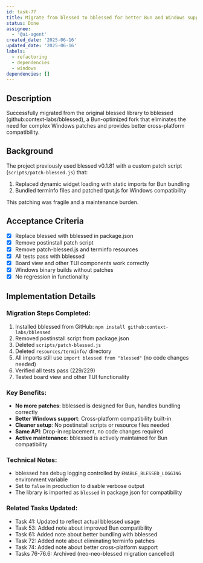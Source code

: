 ```yaml
---
id: task-77
title: Migrate from blessed to bblessed for better Bun and Windows support
status: Done
assignee:
  - '@ai-agent'
created_date: '2025-06-16'
updated_date: '2025-06-16'
labels:
  - refactoring
  - dependencies
  - windows
dependencies: []
---
```


## Description

Successfully migrated from the original blessed library to bblessed (github:context-labs/bblessed), a Bun-optimized fork that eliminates the need for complex Windows patches and provides better cross-platform compatibility.

## Background

The project previously used blessed v0.1.81 with a custom patch script (`scripts/patch-blessed.js`) that:
1. Replaced dynamic widget loading with static imports for Bun bundling
2. Bundled terminfo files and patched tput.js for Windows compatibility

This patching was fragile and a maintenance burden.

## Acceptance Criteria

- [x] Replace blessed with bblessed in package.json
- [x] Remove postinstall patch script
- [x] Remove patch-blessed.js and terminfo resources
- [x] All tests pass with bblessed
- [x] Board view and other TUI components work correctly
- [x] Windows binary builds without patches
- [x] No regression in functionality

## Implementation Details

### Migration Steps Completed:
1. Installed bblessed from GitHub: `npm install github:context-labs/bblessed`
2. Removed postinstall script from package.json
3. Deleted `scripts/patch-blessed.js`
4. Deleted `resources/terminfo/` directory
5. All imports still use `import blessed from "blessed"` (no code changes needed)
6. Verified all tests pass (229/229)
7. Tested board view and other TUI functionality

### Key Benefits:
- **No more patches**: bblessed is designed for Bun, handles bundling correctly
- **Better Windows support**: Cross-platform compatibility built-in
- **Cleaner setup**: No postinstall scripts or resource files needed
- **Same API**: Drop-in replacement, no code changes required
- **Active maintenance**: bblessed is actively maintained for Bun compatibility

### Technical Notes:
- bblessed has debug logging controlled by `ENABLE_BLESSED_LOGGING` environment variable
- Set to `false` in production to disable verbose output
- The library is imported as `blessed` in package.json for compatibility

### Related Tasks Updated:
- Task 41: Updated to reflect actual bblessed usage
- Task 53: Added note about improved Bun compatibility
- Task 61: Added note about better bundling with bblessed
- Task 72: Added note about eliminating terminfo patches
- Task 74: Added note about better cross-platform support
- Tasks 76-76.6: Archived (neo-neo-blessed migration cancelled)
